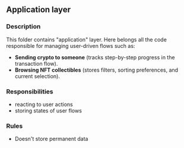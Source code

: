 ## Application layer

### Description
This folder contains "application" layer.
Here belongs all the code responsible for managing user-driven flows such as:
- **Sending crypto to someone** (tracks step-by-step progress in the transaction flow).
- **Browsing NFT collectibles** (stores filters, sorting preferences, and current selection).


### Responsibilities
- reacting to user actions
- storing states of user flows

### Rules
- Doesn't store permanent data
